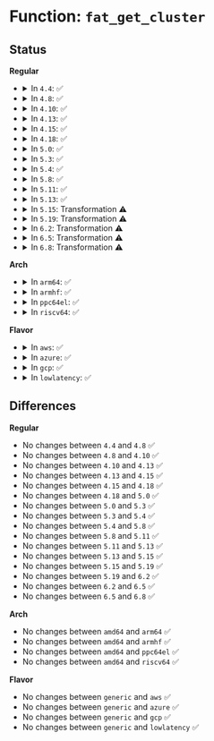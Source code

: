 # Function: <code>fat_get_cluster</code>

## Status
<b>Regular</b>
<ul>
<li>
<details>
<summary>In <code>4.4</code>: ✅</summary>

```c
int fat_get_cluster(struct inode *inode, int cluster, int *fclus, int *dclus);
```

**Collision:** Unique Global

**Inline:** No

**Transformation:** False

**Instances:**

```
In fs/fat/cache.c (ffffffff812f5580)
Location: fs/fat/cache.c:224
Inline: False
Direct callers:
  - fs/fat/cache.c:fat_bmap
  - fs/fat/file.c:fat_truncate_blocks
  - fs/fat/inode.c:fat_calc_dir_size
  - fs/fat/misc.c:fat_chain_add
```
**Symbols:**

```
ffffffff812f5580-ffffffff812f58b5: fat_get_cluster (STB_GLOBAL)
```
</details>
</li>
<li>
<details>
<summary>In <code>4.8</code>: ✅</summary>

```c
int fat_get_cluster(struct inode *inode, int cluster, int *fclus, int *dclus);
```

**Collision:** Unique Global

**Inline:** No

**Transformation:** False

**Instances:**

```
In fs/fat/cache.c (ffffffff81328fa0)
Location: fs/fat/cache.c:224
Inline: False
Direct callers:
  - fs/fat/cache.c:fat_get_mapped_cluster
  - fs/fat/file.c:fat_truncate_blocks
  - fs/fat/inode.c:fat_calc_dir_size
  - fs/fat/misc.c:fat_chain_add
```
**Symbols:**

```
ffffffff81328fa0-ffffffff813292d3: fat_get_cluster (STB_GLOBAL)
```
</details>
</li>
<li>
<details>
<summary>In <code>4.10</code>: ✅</summary>

```c
int fat_get_cluster(struct inode *inode, int cluster, int *fclus, int *dclus);
```

**Collision:** Unique Global

**Inline:** No

**Transformation:** False

**Instances:**

```
In fs/fat/cache.c (ffffffff8133ece0)
Location: fs/fat/cache.c:224
Inline: False
Direct callers:
  - fs/fat/cache.c:fat_get_mapped_cluster
  - fs/fat/file.c:fat_truncate_blocks
  - fs/fat/inode.c:fat_calc_dir_size
  - fs/fat/misc.c:fat_chain_add
```
**Symbols:**

```
ffffffff8133ece0-ffffffff8133f013: fat_get_cluster (STB_GLOBAL)
```
</details>
</li>
<li>
<details>
<summary>In <code>4.13</code>: ✅</summary>

```c
int fat_get_cluster(struct inode *inode, int cluster, int *fclus, int *dclus);
```

**Collision:** Unique Global

**Inline:** No

**Transformation:** False

**Instances:**

```
In fs/fat/cache.c (ffffffff813538a0)
Location: fs/fat/cache.c:224
Inline: False
Direct callers:
  - fs/fat/cache.c:fat_get_mapped_cluster
  - fs/fat/file.c:fat_truncate_blocks
  - fs/fat/inode.c:fat_calc_dir_size
  - fs/fat/misc.c:fat_chain_add
```
**Symbols:**

```
ffffffff813538a0-ffffffff81353baf: fat_get_cluster (STB_GLOBAL)
```
</details>
</li>
<li>
<details>
<summary>In <code>4.15</code>: ✅</summary>

```c
int fat_get_cluster(struct inode *inode, int cluster, int *fclus, int *dclus);
```

**Collision:** Unique Global

**Inline:** No

**Transformation:** False

**Instances:**

```
In fs/fat/cache.c (ffffffff813784c0)
Location: fs/fat/cache.c:225
Inline: False
Direct callers:
  - fs/fat/cache.c:fat_get_mapped_cluster
  - fs/fat/file.c:fat_truncate_blocks
  - fs/fat/inode.c:fat_calc_dir_size
  - fs/fat/misc.c:fat_chain_add
```
**Symbols:**

```
ffffffff813784c0-ffffffff813787cf: fat_get_cluster (STB_GLOBAL)
```
</details>
</li>
<li>
<details>
<summary>In <code>4.18</code>: ✅</summary>

```c
int fat_get_cluster(struct inode *inode, int cluster, int *fclus, int *dclus);
```

**Collision:** Unique Global

**Inline:** No

**Transformation:** False

**Instances:**

```
In fs/fat/cache.c (ffffffff813a6f50)
Location: fs/fat/cache.c:225
Inline: False
Direct callers:
  - fs/fat/cache.c:fat_get_mapped_cluster
  - fs/fat/file.c:fat_truncate_blocks
  - fs/fat/inode.c:fat_calc_dir_size
  - fs/fat/misc.c:fat_chain_add
```
**Symbols:**

```
ffffffff813a6f50-ffffffff813a72d7: fat_get_cluster (STB_GLOBAL)
```
</details>
</li>
<li>
<details>
<summary>In <code>5.0</code>: ✅</summary>

```c
int fat_get_cluster(struct inode *inode, int cluster, int *fclus, int *dclus);
```

**Collision:** Unique Global

**Inline:** No

**Transformation:** False

**Instances:**

```
In fs/fat/cache.c (ffffffff813bfd40)
Location: fs/fat/cache.c:225
Inline: False
Direct callers:
  - fs/fat/cache.c:fat_get_mapped_cluster
  - fs/fat/file.c:fat_truncate_blocks
  - fs/fat/inode.c:fat_calc_dir_size
  - fs/fat/misc.c:fat_chain_add
```
**Symbols:**

```
ffffffff813bfd40-ffffffff813c00c7: fat_get_cluster (STB_GLOBAL)
```
</details>
</li>
<li>
<details>
<summary>In <code>5.3</code>: ✅</summary>

```c
int fat_get_cluster(struct inode *inode, int cluster, int *fclus, int *dclus);
```

**Collision:** Unique Global

**Inline:** No

**Transformation:** False

**Instances:**

```
In fs/fat/cache.c (ffffffff813ea540)
Location: fs/fat/cache.c:225
Inline: False
Direct callers:
  - fs/fat/cache.c:fat_get_mapped_cluster
  - fs/fat/file.c:fat_truncate_blocks
  - fs/fat/inode.c:fat_calc_dir_size
  - fs/fat/misc.c:fat_chain_add
```
**Symbols:**

```
ffffffff813ea540-ffffffff813ea8de: fat_get_cluster (STB_GLOBAL)
```
</details>
</li>
<li>
<details>
<summary>In <code>5.4</code>: ✅</summary>

```c
int fat_get_cluster(struct inode *inode, int cluster, int *fclus, int *dclus);
```

**Collision:** Unique Global

**Inline:** No

**Transformation:** False

**Instances:**

```
In fs/fat/cache.c (ffffffff814045e0)
Location: fs/fat/cache.c:225
Inline: False
Direct callers:
  - fs/fat/cache.c:fat_get_mapped_cluster
  - fs/fat/file.c:fat_truncate_blocks
  - fs/fat/inode.c:fat_calc_dir_size
  - fs/fat/misc.c:fat_chain_add
```
**Symbols:**

```
ffffffff814045e0-ffffffff8140497e: fat_get_cluster (STB_GLOBAL)
```
</details>
</li>
<li>
<details>
<summary>In <code>5.8</code>: ✅</summary>

```c
int fat_get_cluster(struct inode *inode, int cluster, int *fclus, int *dclus);
```

**Collision:** Unique Global

**Inline:** No

**Transformation:** False

**Instances:**

```
In fs/fat/cache.c (ffffffff81452530)
Location: fs/fat/cache.c:225
Inline: False
Direct callers:
  - fs/fat/cache.c:fat_get_mapped_cluster
  - fs/fat/inode.c:fat_read_root
  - fs/fat/inode.c:fat_fill_inode
  - fs/fat/misc.c:fat_chain_add
```
**Symbols:**

```
ffffffff81452530-ffffffff81452801: fat_get_cluster (STB_GLOBAL)
```
</details>
</li>
<li>
<details>
<summary>In <code>5.11</code>: ✅</summary>

```c
int fat_get_cluster(struct inode *inode, int cluster, int *fclus, int *dclus);
```

**Collision:** Unique Global

**Inline:** No

**Transformation:** False

**Instances:**

```
In fs/fat/cache.c (ffffffff8146ea10)
Location: fs/fat/cache.c:225
Inline: False
Direct callers:
  - fs/fat/cache.c:fat_get_mapped_cluster
  - fs/fat/inode.c:fat_read_root
  - fs/fat/inode.c:fat_fill_inode
  - fs/fat/misc.c:fat_chain_add
```
**Symbols:**

```
ffffffff8146ea10-ffffffff8146ece1: fat_get_cluster (STB_GLOBAL)
```
</details>
</li>
<li>
<details>
<summary>In <code>5.13</code>: ✅</summary>

```c
int fat_get_cluster(struct inode *inode, int cluster, int *fclus, int *dclus);
```

**Collision:** Unique Global

**Inline:** No

**Transformation:** False

**Instances:**

```
In fs/fat/cache.c (ffffffff81473f40)
Location: fs/fat/cache.c:225
Inline: False
Direct callers:
  - fs/fat/cache.c:fat_get_mapped_cluster
  - fs/fat/inode.c:fat_read_root
  - fs/fat/inode.c:fat_fill_inode
  - fs/fat/misc.c:fat_chain_add
```
**Symbols:**

```
ffffffff81473f40-ffffffff814742db: fat_get_cluster (STB_GLOBAL)
```
</details>
</li>
<li>
<details>
<summary>In <code>5.15</code>: Transformation ⚠️</summary>

```c
int fat_get_cluster(struct inode *inode, int cluster, int *fclus, int *dclus);
```

**Collision:** Unique Global

**Inline:** No

**Transformation:** True

**Instances:**

```
In fs/fat/cache.c (0)
Location: fs/fat/cache.c:225
Inline: False
Direct callers:
  - fs/fat/cache.c:fat_get_mapped_cluster
  - fs/fat/misc.c:fat_chain_add
```
**Symbols:**

```
ffffffff81ccf7f8-ffffffff81ccf82b: fat_get_cluster.cold (STB_LOCAL)
ffffffff814cabe0-ffffffff814caf8c: fat_get_cluster (STB_GLOBAL)
```
</details>
</li>
<li>
<details>
<summary>In <code>5.19</code>: Transformation ⚠️</summary>

```c
int fat_get_cluster(struct inode *inode, int cluster, int *fclus, int *dclus);
```

**Collision:** Unique Global

**Inline:** No

**Transformation:** True

**Instances:**

```
In fs/fat/cache.c (0)
Location: fs/fat/cache.c:225
Inline: False
Direct callers:
  - fs/fat/cache.c:fat_get_mapped_cluster
  - fs/fat/misc.c:fat_chain_add
```
**Symbols:**

```
ffffffff81e829ce-ffffffff81e82a03: fat_get_cluster.cold (STB_LOCAL)
ffffffff81556bc0-ffffffff8155700a: fat_get_cluster (STB_GLOBAL)
```
</details>
</li>
<li>
<details>
<summary>In <code>6.2</code>: Transformation ⚠️</summary>

```c
int fat_get_cluster(struct inode *inode, int cluster, int *fclus, int *dclus);
```

**Collision:** Unique Global

**Inline:** No

**Transformation:** True

**Instances:**

```
In fs/fat/cache.c (0)
Location: fs/fat/cache.c:225
Inline: False
Direct callers:
  - fs/fat/cache.c:fat_get_mapped_cluster
  - fs/fat/misc.c:fat_chain_add
```
**Symbols:**

```
ffffffff82071cb4-ffffffff82071cde: fat_get_cluster.cold (STB_LOCAL)
ffffffff815f8780-ffffffff815f8b8d: fat_get_cluster (STB_GLOBAL)
```
</details>
</li>
<li>
<details>
<summary>In <code>6.5</code>: Transformation ⚠️</summary>

```c
int fat_get_cluster(struct inode *inode, int cluster, int *fclus, int *dclus);
```

**Collision:** Unique Global

**Inline:** No

**Transformation:** True

**Instances:**

```
In fs/fat/cache.c (0)
Location: fs/fat/cache.c:225
Inline: False
Direct callers:
  - fs/fat/cache.c:fat_get_mapped_cluster
  - fs/fat/misc.c:fat_chain_add
```
**Symbols:**

```
ffffffff820f1949-ffffffff820f1973: fat_get_cluster.cold (STB_LOCAL)
ffffffff81630700-ffffffff81630b0d: fat_get_cluster (STB_GLOBAL)
```
</details>
</li>
<li>
<details>
<summary>In <code>6.8</code>: Transformation ⚠️</summary>

```c
int fat_get_cluster(struct inode *inode, int cluster, int *fclus, int *dclus);
```

**Collision:** Unique Global

**Inline:** No

**Transformation:** True

**Instances:**

```
In fs/fat/cache.c (0)
Location: fs/fat/cache.c:225
Inline: False
Direct callers:
  - fs/fat/cache.c:fat_get_mapped_cluster
  - fs/fat/misc.c:fat_chain_add
```
**Symbols:**

```
ffffffff821cec2b-ffffffff821cec55: fat_get_cluster.cold (STB_LOCAL)
ffffffff81669bb0-ffffffff81669fbd: fat_get_cluster (STB_GLOBAL)
```
</details>
</li>
</ul>
<b>Arch</b>
<ul>
<li>
<details>
<summary>In <code>arm64</code>: ✅</summary>

```c
int fat_get_cluster(struct inode *inode, int cluster, int *fclus, int *dclus);
```

**Collision:** Unique Global

**Inline:** No

**Transformation:** False

**Instances:**

```
In fs/fat/cache.c (ffff8000104e31b0)
Location: fs/fat/cache.c:225
Inline: False
Direct callers:
  - fs/fat/cache.c:fat_get_mapped_cluster
  - fs/fat/file.c:fat_truncate_blocks
  - fs/fat/inode.c:fat_calc_dir_size
  - fs/fat/misc.c:fat_chain_add
```
**Symbols:**

```
ffff8000104e31b0-ffff8000104e3560: fat_get_cluster (STB_GLOBAL)
```
</details>
</li>
<li>
<details>
<summary>In <code>armhf</code>: ✅</summary>

```c
int fat_get_cluster(struct inode *inode, int cluster, int *fclus, int *dclus);
```

**Collision:** Unique Global

**Inline:** No

**Transformation:** False

**Instances:**

```
In fs/fat/cache.c (c06a22d4)
Location: fs/fat/cache.c:225
Inline: False
Direct callers:
  - fs/fat/cache.c:fat_get_mapped_cluster
  - fs/fat/file.c:fat_truncate_blocks
  - fs/fat/inode.c:fat_calc_dir_size
  - fs/fat/misc.c:fat_chain_add
```
**Symbols:**

```
c06a22d4-c06a26b8: fat_get_cluster (STB_GLOBAL)
```
</details>
</li>
<li>
<details>
<summary>In <code>ppc64el</code>: ✅</summary>

```c
int fat_get_cluster(struct inode *inode, int cluster, int *fclus, int *dclus);
```

**Collision:** Unique Global

**Inline:** No

**Transformation:** False

**Instances:**

```
In fs/fat/cache.c (c0000000006202b0)
Location: fs/fat/cache.c:225
Inline: False
Direct callers:
  - fs/fat/cache.c:fat_get_mapped_cluster
  - fs/fat/file.c:fat_truncate_blocks
  - fs/fat/inode.c:fat_calc_dir_size
  - fs/fat/misc.c:fat_chain_add
```
**Symbols:**

```
c0000000006202b0-c000000000620770: fat_get_cluster (STB_GLOBAL)
```
</details>
</li>
<li>
<details>
<summary>In <code>riscv64</code>: ✅</summary>

```c
int fat_get_cluster(struct inode *inode, int cluster, int *fclus, int *dclus);
```

**Collision:** Unique Global

**Inline:** No

**Transformation:** False

**Instances:**

```
In fs/fat/cache.c (ffffffe000356a00)
Location: fs/fat/cache.c:225
Inline: False
Direct callers:
  - fs/fat/cache.c:fat_get_mapped_cluster
  - fs/fat/file.c:fat_truncate_blocks
  - fs/fat/inode.c:fat_calc_dir_size
  - fs/fat/misc.c:fat_chain_add
```
**Symbols:**

```
ffffffe000356a00-ffffffe000356cfe: fat_get_cluster (STB_GLOBAL)
```
</details>
</li>
</ul>
<b>Flavor</b>
<ul>
<li>
<details>
<summary>In <code>aws</code>: ✅</summary>

```c
int fat_get_cluster(struct inode *inode, int cluster, int *fclus, int *dclus);
```

**Collision:** Unique Global

**Inline:** No

**Transformation:** False

**Instances:**

```
In fs/fat/cache.c (ffffffff813fcbc0)
Location: fs/fat/cache.c:225
Inline: False
Direct callers:
  - fs/fat/cache.c:fat_get_mapped_cluster
  - fs/fat/file.c:fat_truncate_blocks
  - fs/fat/inode.c:fat_calc_dir_size
  - fs/fat/misc.c:fat_chain_add
```
**Symbols:**

```
ffffffff813fcbc0-ffffffff813fcf5e: fat_get_cluster (STB_GLOBAL)
```
</details>
</li>
<li>
<details>
<summary>In <code>azure</code>: ✅</summary>

```c
int fat_get_cluster(struct inode *inode, int cluster, int *fclus, int *dclus);
```

**Collision:** Unique Global

**Inline:** No

**Transformation:** False

**Instances:**

```
In fs/fat/cache.c (ffffffff813ed640)
Location: fs/fat/cache.c:225
Inline: False
Direct callers:
  - fs/fat/cache.c:fat_get_mapped_cluster
  - fs/fat/file.c:fat_truncate_blocks
  - fs/fat/inode.c:fat_calc_dir_size
  - fs/fat/misc.c:fat_chain_add
```
**Symbols:**

```
ffffffff813ed640-ffffffff813ed9de: fat_get_cluster (STB_GLOBAL)
```
</details>
</li>
<li>
<details>
<summary>In <code>gcp</code>: ✅</summary>

```c
int fat_get_cluster(struct inode *inode, int cluster, int *fclus, int *dclus);
```

**Collision:** Unique Global

**Inline:** No

**Transformation:** False

**Instances:**

```
In fs/fat/cache.c (ffffffff813f9f40)
Location: fs/fat/cache.c:225
Inline: False
Direct callers:
  - fs/fat/cache.c:fat_get_mapped_cluster
  - fs/fat/file.c:fat_truncate_blocks
  - fs/fat/inode.c:fat_calc_dir_size
  - fs/fat/misc.c:fat_chain_add
```
**Symbols:**

```
ffffffff813f9f40-ffffffff813fa2de: fat_get_cluster (STB_GLOBAL)
```
</details>
</li>
<li>
<details>
<summary>In <code>lowlatency</code>: ✅</summary>

```c
int fat_get_cluster(struct inode *inode, int cluster, int *fclus, int *dclus);
```

**Collision:** Unique Global

**Inline:** No

**Transformation:** False

**Instances:**

```
In fs/fat/cache.c (ffffffff8140fb80)
Location: fs/fat/cache.c:225
Inline: False
Direct callers:
  - fs/fat/cache.c:fat_get_mapped_cluster
  - fs/fat/file.c:fat_truncate_blocks
  - fs/fat/inode.c:fat_calc_dir_size
  - fs/fat/misc.c:fat_chain_add
```
**Symbols:**

```
ffffffff8140fb80-ffffffff8140ff34: fat_get_cluster (STB_GLOBAL)
```
</details>
</li>
</ul>

## Differences
<b>Regular</b>
<ul>
<li>
No changes between <code>4.4</code> and <code>4.8</code> ✅
</li>
<li>
No changes between <code>4.8</code> and <code>4.10</code> ✅
</li>
<li>
No changes between <code>4.10</code> and <code>4.13</code> ✅
</li>
<li>
No changes between <code>4.13</code> and <code>4.15</code> ✅
</li>
<li>
No changes between <code>4.15</code> and <code>4.18</code> ✅
</li>
<li>
No changes between <code>4.18</code> and <code>5.0</code> ✅
</li>
<li>
No changes between <code>5.0</code> and <code>5.3</code> ✅
</li>
<li>
No changes between <code>5.3</code> and <code>5.4</code> ✅
</li>
<li>
No changes between <code>5.4</code> and <code>5.8</code> ✅
</li>
<li>
No changes between <code>5.8</code> and <code>5.11</code> ✅
</li>
<li>
No changes between <code>5.11</code> and <code>5.13</code> ✅
</li>
<li>
No changes between <code>5.13</code> and <code>5.15</code> ✅
</li>
<li>
No changes between <code>5.15</code> and <code>5.19</code> ✅
</li>
<li>
No changes between <code>5.19</code> and <code>6.2</code> ✅
</li>
<li>
No changes between <code>6.2</code> and <code>6.5</code> ✅
</li>
<li>
No changes between <code>6.5</code> and <code>6.8</code> ✅
</li>
</ul>
<b>Arch</b>
<ul>
<li>
No changes between <code>amd64</code> and <code>arm64</code> ✅
</li>
<li>
No changes between <code>amd64</code> and <code>armhf</code> ✅
</li>
<li>
No changes between <code>amd64</code> and <code>ppc64el</code> ✅
</li>
<li>
No changes between <code>amd64</code> and <code>riscv64</code> ✅
</li>
</ul>
<b>Flavor</b>
<ul>
<li>
No changes between <code>generic</code> and <code>aws</code> ✅
</li>
<li>
No changes between <code>generic</code> and <code>azure</code> ✅
</li>
<li>
No changes between <code>generic</code> and <code>gcp</code> ✅
</li>
<li>
No changes between <code>generic</code> and <code>lowlatency</code> ✅
</li>
</ul>
